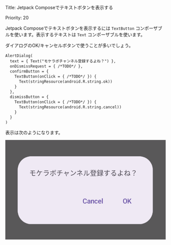 Title: Jetpack Composeでテキストボタンを表示する

Priority: 20

Jetpack Composeでテキストボタンを表示するには `TextButton` コンポーザブルを使います。表示するテキストは `Text` コンポーザブルを使います。

ダイアログのOK/キャンセルボタンで使うことが多いでしょう。

```
AlertDialog(
  text = { Text("モケラボチャンネル登録するよね？") },
  onDismissRequest = { /*TODO*/ },
  confirmButton = {
    TextButton(onClick = { /*TODO*/ }) {
      Text(stringResource(android.R.string.ok))
    }
  },
  dismissButton = {
    TextButton(onClick = { /*TODO*/ }) {
      Text(stringResource(android.R.string.cancel))
    }
  }
)
```

表示は次のようになります。

![テキストボタン](./textButton.png)
